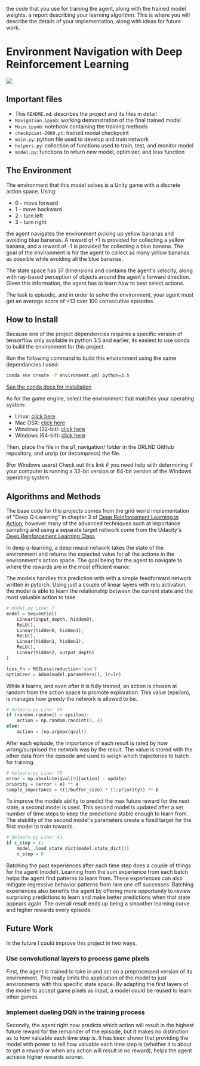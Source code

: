 the code that you use for training the agent, along with the trained model weights.
a report describing your learning algorithm. This is where you will describe the details of your implementation, along with ideas for future work.

# Environment Navigation with Deep Reinforcement Learning

![](https://github.com/larryschirmer/deep_rl_navigation/raw/master/solved_navigator.gif)

## Important files

- This `README.md`: describes the project and its files in detail
- `Navigation.ipynb`: working demonstration of the final trained modal
- `Main.ipynb`: notebook containing the training methods
- `checkpoint-2000.pt`: trained modal checkpoint
- `main.py`: python file used to develop and train network
- `helpers.py`: collection of functions used to train, test, and monitor model 
- `model.py`: functions to return new model, optimizer, and loss function

## The Environment

The environment that this model solves is a Unity game with a discrete action space. Using:

- 0 - move forward
- 1 - move backward
- 2 - turn left
- 3 - turn right

the agent navigates the environment picking up yellow bananas and avoiding blue bananas. A reward of +1 is provided for collecting a yellow banana, and a reward of -1 is provided for collecting a blue banana. The goal of the environment is for the agent to collect as many yellow bananas as possible while avoiding all the blue bananas.

The state space has 37 dimensions and contains the agent's velocity, along with ray-based perception of objects around the agent's forward direction. Given this information, the agent has to learn how to best select actions.

The task is episodic, and in order to solve the environment, your agent must get an average score of +13 over 100 consecutive episodes.

## How to Install

Because one of the project dependencies requires a specific version of tensorflow only available in python 3.5 and earlier, its easiest to use conda to build the environment for this project.

Run the following command to build this environment using the same dependancies I used:

```bash
conda env create -f environment.yml python=3.5
```

[See the conda docs for installation](https://docs.conda.io/projects/conda/en/latest/user-guide/install/index.html)

As for the game engine, select the environment that matches your operating system:

- Linux: [click here](https://s3-us-west-1.amazonaws.com/udacity-drlnd/P1/Banana/Banana_Linux.zip)
- Mac OSX: [click here](https://s3-us-west-1.amazonaws.com/udacity-drlnd/P1/Banana/Banana.app.zip)
- Windows (32-bit): [click here](https://s3-us-west-1.amazonaws.com/udacity-drlnd/P1/Banana/Banana_Windows_x86.zip)
- Windows (64-bit): [click here](https://s3-us-west-1.amazonaws.com/udacity-drlnd/P1/Banana/Banana_Windows_x86_64.zip)

Then, place the file in the p1_navigation/ folder in the DRLND GitHub repository, and unzip (or decompress) the file.

(For Windows users) Check out this link if you need help with determining if your computer is running a 32-bit version or 64-bit version of the Windows operating system.

## Algorithms and Methods

The base code for this projects comes from the grid world implementation of "Deep Q-Learning" in chapter 3 of [Deep Reinforcement Learning in Action](https://www.manning.com/books/deep-reinforcement-learning-in-action?query=deep%20reinforcement), however many of the advanced techniques such at importance sampling and using a separate target network come from the Udacity's [Deep Reinforcement Learning Class](https://www.udacity.com/course/deep-reinforcement-learning-nanodegree--nd893)

In deep q-learning, a deep neural network takes the state of the environment and returns the expected value for all the actions in the environment's action space. The goal being for the agent to navigate to where the rewards are in the most efficient manor. 

The models handles this prediction with with a simple feedforward network written in pytorch. Using just a couple of linear layers with relu activation, the model is able to learn the relationship between the current state and the most valuable action to take. 

```python
# model.py Line: 7
model = Sequential(
    Linear(input_depth, hidden0),
    ReLU(),
    Linear(hidden0, hidden1),
    ReLU(),
    Linear(hidden1, hidden2),
    ReLU(),
    Linear(hidden2, output_depth)
)

loss_fn = MSELoss(reduction='sum')
optimizer = Adam(model.parameters(), lr=lr)
```

While it learns, and even after it is fully trained, an action is chosen at random from the action space to promote exploration. This value (epsilon), is manages how greedy the network is allowed to be. 

```python
# helpers.py Line: 49
if (random.random() < epsilon):
    action = np.random.randint(0, 4)
else:
    action = (np.argmax(qval))
```

After each episode, the importance of each result is rated by how wrong/surprised the network was by the result. The value is stored with the other data from the episode and used to weigh which trajectories to batch for training.

```python
# helpers.py Line: 70
error = np.absolute(qval[0][action] - update)
priority = (error + e) ** a
sample_importance = ((1/buffer_size) * (1/priority)) ** b
```

To improve the models ability to predict the max future reward for the next state, a second model is used. This second model is updated after a set number of time steps to keep the predictions stable enough to learn from. The stability of the second model's parameters create a fixed target for the first model to train towards.

```python
# helpers.py Line: 41
if c_step > c:
    model_.load_state_dict(model.state_dict())
    c_step = 0
```

Batching the past experiences after each time step does a couple of things for the agent (model). Learning from the sum experience from each batch helps the agent find patterns to learn from. These experiences can also mitigate regressive behavior patterns from rare one off successes. Batching experiences also benefits the agent by offering more opportunity to review surprising predictions to learn and make better predictions when that state appears again. The overall result ends up being a smoother learning curve and higher rewards every episode.

## Future Work

In the future I could improve this project in two ways. 

### Use convolutional layers to process game pixels

First, the agent is trained to take in and act on a preprocessed version of its environment. This really limits the application of the model to just environments with this specific state space. By adapting the first layers of the model to accept game pixels as input, a model could be reused to learn other games.

### Implement dueling DQN in the training process

Secondly, the agent right now predicts which action will result in the highest future reward for the remainder of the episode, but it makes no distinction as to how valuable each time step is. It has been shown that providing the model with power to tell how valuable each time step is (whether it is about to get a reward or when any action will result in no reward), helps the agent achieve higher rewards sooner.